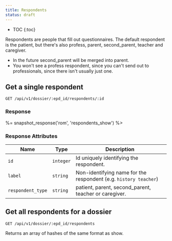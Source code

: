 ```yaml
---
title: Respondents
status: draft
---
```


* TOC
{:toc}

Respondents are people that fill out questionnaires. The default respondent is the patient, but there's also profess, parent, second_parent, teacher and caregiver.

- In the future second_parent will be merged into parent.
- You won't see a profess respondent, since you can't send out to professionals, since there isn't usually just one.


## Get a single respondent

    GET /api/v1/dossier/:epd_id/respondents/:id

### Response

%= snapshot_response('rom', 'respondents_show') %>

### Response Attributes

Name                  | Type      | Description
----------------------|-----------|--------------
`id`                  | `integer` | Id uniquely identifying the respondent.
`label`               | `string`  | Non-identifying name for the respondent (e.g. `history teacher`)
`respondent_type`     | `string`  | patient, parent, second_parent, teacher or caregiver.


## Get all respondents for a dossier

    GET /api/v1/dossier/:epd_id/respondents

Returns an array of hashes of the same format as show.
